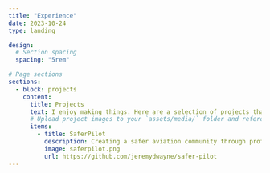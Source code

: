```yaml
---
title: "Experience"
date: 2023-10-24
type: landing

design:
  # Section spacing
  spacing: "5rem"

# Page sections
sections:
  - block: projects
    content:
      title: Projects
      text: I enjoy making things. Here are a selection of projects that I have worked on over the years.
      # Upload project images to your `assets/media/` folder and reference the filename in the `image` option
      items:
        - title: SaferPilot
          description: Creating a safer aviation community through proficiency training.
          image: saferpilot.png
          url: https://github.com/jeremydwayne/safer-pilot
---
```

